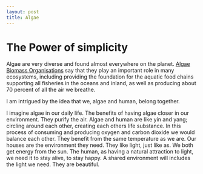 ```yaml
---
layout: post
title: Algae 
---
```


# The Power of simplicity 

Algae are very diverse and found almost everywhere on the planet. [Algae Biomass Organisations](http://allaboutalgae.com/what-are-algae/) say that they play an important role in many ecosystems, including providing the foundation for the aquatic food chains supporting all fisheries in the oceans and inland, as well as producing about 70 percent of all the air we breathe.


I am intrigued by the idea that we, algae and human, belong together.

I imagine algae in our daily life. The benefits of having algae closer in our environment.
They purify the air. Algae and human are like yin and yang; circling around each other, creating each others life substance. In this process of consuming and producing oxygen and carbon dioxide we would balance each other. 
They benefit from the same temperature as we are. Our houses are the environment they need.
They like light, just like as. We both get energy from the sun. The human, as having a natural attraction to light, we need it to stay alive, to stay happy. A shared environment will includes the light we need.
They are beautiful.

